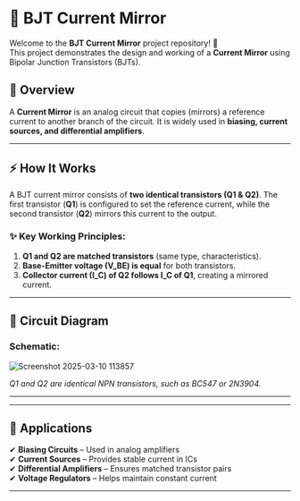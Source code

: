 # 🔄 BJT Current Mirror

Welcome to the **BJT Current Mirror** project repository! 🎉  
This project demonstrates the design and working of a **Current Mirror** using Bipolar Junction Transistors (BJTs).  

## 📌 Overview  
A **Current Mirror** is an analog circuit that copies (mirrors) a reference current to another branch of the circuit. It is widely used in **biasing, current sources, and differential amplifiers**.  

---

## ⚡ **How It Works**  
A BJT current mirror consists of **two identical transistors (Q1 & Q2)**. The first transistor (**Q1**) is configured to set the reference current, while the second transistor (**Q2**) mirrors this current to the output.  

### ✨ **Key Working Principles:**  
1. **Q1 and Q2 are matched transistors** (same type, characteristics).  
2. **Base-Emitter voltage (V_BE) is equal** for both transistors.  
3. **Collector current (I_C) of Q2 follows I_C of Q1**, creating a mirrored current.  

---

## 📐 **Circuit Diagram**  
### **Schematic:**

![Screenshot 2025-03-10 113857](https://github.com/user-attachments/assets/d3b6eb78-95c3-4efe-af77-bef31f228eaf)

*Q1 and Q2 are identical NPN transistors, such as BC547 or 2N3904.*

---

---

## 🎯 **Applications**  
✔ **Biasing Circuits** – Used in analog amplifiers  
✔ **Current Sources** – Provides stable current in ICs  
✔ **Differential Amplifiers** – Ensures matched transistor pairs  
✔ **Voltage Regulators** – Helps maintain constant current  

---


